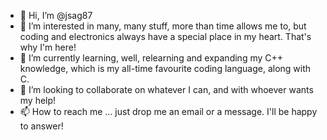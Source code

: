 - 👋 Hi, I’m @jsag87
- 👀 I’m interested in many, many stuff, more than time allows me to, but coding and electronics always have a special place in my heart. That's why I'm here!
- 🌱 I’m currently learning, well, relearning and expanding my C++ knowledge, which is my all-time favourite coding language, along with C.
- 💞️ I’m looking to collaborate on whatever I can, and with whoever wants my help!
- 📫 How to reach me ... just drop me an email or a message. I'll be happy to answer!

<!---
jsag87/jsag87 is a ✨ special ✨ repository because its `README.md` (this file) appears on your GitHub profile.
You can click the Preview link to take a look at your changes.
--->
